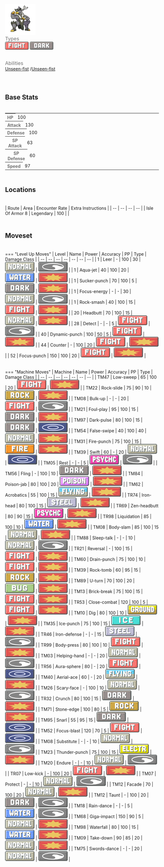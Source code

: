 <div class="pokemon-attribute-container">
  <img src="../../img/pokemon/urshifu.png" width="100"/>

  <div style="display: grid; grid-template-rows: 1fr 1fr 1fr; row-gap: 0.5rem;">
    <div class="pokemon-attribute">
      <p style="color: #737373; margin: 0px; font-weight: normal; font-size: 16px; align-self: center;">Types</p>
      <div class="attribute-value" style="column-gap: 0.5rem;">
        <img src='../../img/types/fighting.png' style='width: 77px; height: 26px;'/>
        <img src='../../img/types/dark.png' style='width: 77px; height: 26px;'/>
      </div>
    </div>
    <div class="pokemon-attribute">
      <p style="color: #737373; margin: 0px;  font-weight: normal; font-size:16px; align-self: center;">Abilities</p>
      <div class="attribute-value">
        <a href='' title="Increases super-effective damage dealt to 1.25x.">Unseen-fist</a>
        /<a href='' title="Increases super-effective damage dealt to 1.25x.">Unseen-fist</a>
      </div>
    </div>
    <div style="display: none;" class="hidden-pokemon-attribute">
      <p style="color: #737373; margin: 0px;  font-weight: normal; font-size:15px; align-self: center;">Hidden Ability</p>
      <div class="attribute-value">
        
      </div>
    </div>
  </div>
</div>

## Base Stats
<table style="width: 100%">
  <tbody style="width: 100%;">
    <tr style="display: flex; align-items: center;">
      <th style="color: #737373;" >HP</th>
      <td style="border-top: none; width: 70px">100</td>
      <td style="width: 100%; min-width: 450px; border-top: none;">
        <div style="width: 39%;" class="ranking-bar rank-4">
        </div>
      </td>
    </tr>
    <tr style="display: flex; align-items: center;">
      <th style="color: #737373;">Attack</th>
      <td style="border-top: none; width: 70px">130</td>
      <td style="width: 100%; min-width: 450px; border-top: none;">
        <div style="width: 50%;" class="ranking-bar rank-6">
        </div>
      </td>
    </tr>
    <tr style="display: flex; align-items: center;">
      <th style="color: #737373;">Defense</th>
      <td style="border-top: none; width: 70px">100</td>
      <td style="width: 100%; min-width: 450px; border-top: none;">
        <div style="width: 39%;" class="ranking-bar rank-4">
        </div>
      </td>
    </tr>
    <tr style="display: flex; align-items: center;">
      <th style="color: #737373;">SP Attack</th>
      <td style="border-top: none; width: 70px">63</td>
      <td style="width: 100%; min-width: 450px; border-top: none;">
        <div style="width: 24%;" class="ranking-bar rank-3">
        </div>
      </td>
    </tr>
    <tr style="display: flex; align-items: center;">
      <th style="color: #737373;">SP Defense</th>
      <td style="border-top: none; width: 70px">60</td>
      <td style="width: 100%; min-width: 450px; border-top: none;">
        <div style="width: 23%;" class="ranking-bar rank-3">
        </div>
      </td>
    </tr>
    <tr style="display: flex; align-items: center;">
      <th style="color: #737373;">Speed</th>
      <td style="border-top: none; width: 70px">97</td>
      <td style="width: 100%; min-width: 450px; border-top: none;">
        <div style="width: 38%;" class="ranking-bar rank-4">
        </div>
      </td>
    </tr>
  </tbody>
</table>



## Locations
| Route | Area | Encounter Rate | Extra Instructions |
        | -- | -- | -- | -- |
        	| Isle Of Armor 8 | Legendary | 100 |  |

        

## Moveset

=== "Level Up Moves"
    | Level | Name | Power | Accuracy | PP | Type | Damage Class |
        | -- | -- | -- | -- | -- | -- | -- |
        	| 1 | Leer | - | 100 | 30 | ![normal](../img/types/normal.png) | ![status](../img/types/status.png) |
	| 1 | Aqua-jet | 40 | 100 | 20 | ![water](../img/types/water.png) | ![physical](../img/types/physical.png) |
	| 1 | Sucker-punch | 70 | 100 | 5 | ![dark](../img/types/dark.png) | ![physical](../img/types/physical.png) |
	| 1 | Focus-energy | - | - | 30 | ![normal](../img/types/normal.png) | ![status](../img/types/status.png) |
	| 1 | Rock-smash | 40 | 100 | 15 | ![fighting](../img/types/fighting.png) | ![physical](../img/types/physical.png) |
	| 20 | Headbutt | 70 | 100 | 15 | ![normal](../img/types/normal.png) | ![physical](../img/types/physical.png) |
	| 28 | Detect | - | - | 5 | ![fighting](../img/types/fighting.png) | ![status](../img/types/status.png) |
	| 40 | Dynamic-punch | 100 | 50 | 5 | ![fighting](../img/types/fighting.png) | ![physical](../img/types/physical.png) |
	| 44 | Counter | - | 100 | 20 | ![fighting](../img/types/fighting.png) | ![physical](../img/types/physical.png) |
	| 52 | Focus-punch | 150 | 100 | 20 | ![fighting](../img/types/fighting.png) | ![physical](../img/types/physical.png) |

        

=== "Machine Moves"
    | Machine | Name | Power | Accuracy | PP | Type | Damage Class |
        | -- | -- | -- | -- | -- | -- | -- |
        	| TM47 | Low-sweep | 65 | 100 | 20 | ![fighting](../img/types/fighting.png) | ![physical](../img/types/physical.png) |
	| TM22 | Rock-slide | 75 | 90 | 10 | ![rock](../img/types/rock.png) | ![physical](../img/types/physical.png) |
	| TM08 | Bulk-up | - | - | 20 | ![fighting](../img/types/fighting.png) | ![status](../img/types/status.png) |
	| TM21 | Foul-play | 95 | 100 | 15 | ![dark](../img/types/dark.png) | ![physical](../img/types/physical.png) |
	| TM97 | Dark-pulse | 80 | 100 | 15 | ![dark](../img/types/dark.png) | ![special](../img/types/special.png) |
	| TM54 | False-swipe | 40 | 100 | 40 | ![normal](../img/types/normal.png) | ![physical](../img/types/physical.png) |
	| TM31 | Fire-punch | 75 | 100 | 15 | ![fire](../img/types/fire.png) | ![physical](../img/types/physical.png) |
	| TM39 | Swift | 60 | - | 20 | ![normal](../img/types/normal.png) | ![special](../img/types/special.png) |
	| TM05 | Rest | - | - | 5 | ![psychic](../img/types/psychic.png) | ![status](../img/types/status.png) |
	| TM56 | Fling | - | 100 | 10 | ![dark](../img/types/dark.png) | ![physical](../img/types/physical.png) |
	| TM84 | Poison-jab | 80 | 100 | 20 | ![poison](../img/types/poison.png) | ![physical](../img/types/physical.png) |
	| TM62 | Acrobatics | 55 | 100 | 15 | ![flying](../img/types/flying.png) | ![physical](../img/types/physical.png) |
	| TR74 | Iron-head | 80 | 100 | 15 | ![steel](../img/types/steel.png) | ![physical](../img/types/physical.png) |
	| TR69 | Zen-headbutt | 80 | 90 | 15 | ![psychic](../img/types/psychic.png) | ![physical](../img/types/physical.png) |
	| TR98 | Liquidation | 85 | 100 | 10 | ![water](../img/types/water.png) | ![physical](../img/types/physical.png) |
	| TM08 | Body-slam | 85 | 100 | 15 | ![normal](../img/types/normal.png) | ![physical](../img/types/physical.png) |
	| TM88 | Sleep-talk | - | - | 10 | ![normal](../img/types/normal.png) | ![status](../img/types/status.png) |
	| TR21 | Reversal | - | 100 | 15 | ![fighting](../img/types/fighting.png) | ![physical](../img/types/physical.png) |
	| TM60 | Drain-punch | 75 | 100 | 10 | ![fighting](../img/types/fighting.png) | ![physical](../img/types/physical.png) |
	| TM39 | Rock-tomb | 60 | 95 | 15 | ![rock](../img/types/rock.png) | ![physical](../img/types/physical.png) |
	| TM89 | U-turn | 70 | 100 | 20 | ![bug](../img/types/bug.png) | ![physical](../img/types/physical.png) |
	| TM13 | Brick-break | 75 | 100 | 15 | ![fighting](../img/types/fighting.png) | ![physical](../img/types/physical.png) |
	| TR53 | Close-combat | 120 | 100 | 5 | ![fighting](../img/types/fighting.png) | ![physical](../img/types/physical.png) |
	| TM10 | Dig | 80 | 100 | 10 | ![ground](../img/types/ground.png) | ![physical](../img/types/physical.png) |
	| TM35 | Ice-punch | 75 | 100 | 15 | ![ice](../img/types/ice.png) | ![physical](../img/types/physical.png) |
	| TR46 | Iron-defense | - | - | 15 | ![steel](../img/types/steel.png) | ![status](../img/types/status.png) |
	| TR99 | Body-press | 80 | 100 | 10 | ![fighting](../img/types/fighting.png) | ![physical](../img/types/physical.png) |
	| TM03 | Helping-hand | - | - | 20 | ![normal](../img/types/normal.png) | ![status](../img/types/status.png) |
	| TR56 | Aura-sphere | 80 | - | 20 | ![fighting](../img/types/fighting.png) | ![special](../img/types/special.png) |
	| TM40 | Aerial-ace | 60 | - | 20 | ![flying](../img/types/flying.png) | ![physical](../img/types/physical.png) |
	| TM26 | Scary-face | - | 100 | 10 | ![normal](../img/types/normal.png) | ![status](../img/types/status.png) |
	| TR32 | Crunch | 80 | 100 | 15 | ![dark](../img/types/dark.png) | ![physical](../img/types/physical.png) |
	| TM71 | Stone-edge | 100 | 80 | 5 | ![rock](../img/types/rock.png) | ![physical](../img/types/physical.png) |
	| TM95 | Snarl | 55 | 95 | 15 | ![dark](../img/types/dark.png) | ![special](../img/types/special.png) |
	| TM52 | Focus-blast | 120 | 70 | 5 | ![fighting](../img/types/fighting.png) | ![special](../img/types/special.png) |
	| TM08 | Substitute | - | - | 10 | ![normal](../img/types/normal.png) | ![status](../img/types/status.png) |
	| TM23 | Thunder-punch | 75 | 100 | 15 | ![electric](../img/types/electric.png) | ![physical](../img/types/physical.png) |
	| TM20 | Endure | - | - | 10 | ![normal](../img/types/normal.png) | ![status](../img/types/status.png) |
	| TR07 | Low-kick | - | 100 | 20 | ![fighting](../img/types/fighting.png) | ![physical](../img/types/physical.png) |
	| TM07 | Protect | - | - | 10 | ![normal](../img/types/normal.png) | ![status](../img/types/status.png) |
	| TM12 | Facade | 70 | 100 | 20 | ![normal](../img/types/normal.png) | ![physical](../img/types/physical.png) |
	| TM12 | Taunt | - | 100 | 20 | ![dark](../img/types/dark.png) | ![status](../img/types/status.png) |
	| TM18 | Rain-dance | - | - | 5 | ![water](../img/types/water.png) | ![status](../img/types/status.png) |
	| TM68 | Giga-impact | 150 | 90 | 5 | ![normal](../img/types/normal.png) | ![physical](../img/types/physical.png) |
	| TM98 | Waterfall | 80 | 100 | 15 | ![water](../img/types/water.png) | ![physical](../img/types/physical.png) |
	| TM09 | Take-down | 90 | 85 | 20 | ![normal](../img/types/normal.png) | ![physical](../img/types/physical.png) |
	| TM75 | Swords-dance | - | - | 20 | ![normal](../img/types/normal.png) | ![status](../img/types/status.png) |

        
